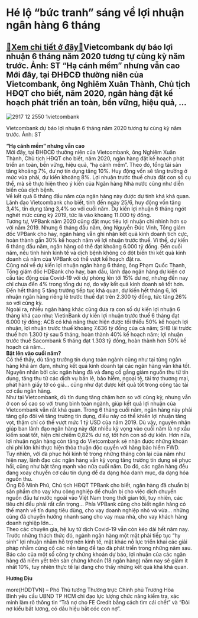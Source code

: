 Hé lộ “bức tranh” sáng về lợi nhuận ngân hàng 6 tháng
=====================================================

[:gift:Xem chi tiết ở đây:gift:](https://hddtvn.com/he-lo-buc-tranh-sang-ve-loi-nhuan-ngan-hang-6-thang/)Vietcombank dự báo lợi nhuận 6 tháng năm 2020 tương tự cùng kỳ năm trước. Ảnh: ST “Hạ cánh mềm” nhưng vẫn cao Mới đây, tại ĐHĐCĐ thường niên của Vietcombank, ông Nghiêm Xuân Thành, Chủ tịch HĐQT cho biết, năm 2020, ngân hàng đặt kế hoạch phát triển an toàn, bền vững, hiệu quả, …
---------------------------------------------------------------------------------------------------------------------------------------------------------------------------------------------------------------------------------------------------------------------------------------





![2917 12 2550 1vietcombank](https://haiquanonline.com.vn/stores/news_dataimages/anhntp/062020/29/17/in_article/2917_12-_2550_1Vietcombank.jpg?rt=20200630075225 "undefined")


Vietcombank dự báo lợi nhuận 6 tháng năm 2020 tương tự cùng kỳ năm trước. Ảnh: ST



**“Hạ cánh mềm” nhưng vẫn cao**  
 Mới đây, tại ĐHĐCĐ thường niên của Vietcombank, ông Nghiêm Xuân Thành, Chủ tịch HĐQT cho biết, năm 2020, ngân hàng đặt kế hoạch phát triển an toàn, bền vững, hiệu quả, “hạ cánh mềm”. Theo đó, tổng tài sản tăng khoảng 7%, dư nợ tín dụng tăng 10%. Huy động vốn sẽ tăng trưởng ở mức vừa phải, dự kiến khoảng 8%. Lợi nhuận trước thuế chưa đặt con số cụ thể, mà sẽ thực hiện theo ý kiến của Ngân hàng Nhà nước cũng như diễn biến của dịch bệnh.   
 Về kết quả 6 tháng đầu năm của ngân hàng này được dự tính khá khả quan. Lãnh đạo Vietcombank cho biết, tính đến ngày 25/6, huy động vốn tăng 3,4%, tín dụng tăng 3,4% so với cuối năm. Dự kiến lợi nhuận 6 tháng ngót nghét mức cùng kỳ 2019, tức là vào khoảng 11.000 tỷ đồng.  
 Tương tự, VPBank năm 2020 cũng đặt mục tiêu lợi nhuận chỉ nhỉnh hơn so với năm 2019. Nhưng 6 tháng đầu năm, ông Nguyễn Đức Vinh, Tổng giám đốc VPBank cho hay, ngân hàng vẫn ghi nhận kết quả kinh doanh tích cực, hoàn thành gần 30% kế hoạch năm về lợi nhuận trước thuế. Vì thế, dự kiến 6 tháng đầu năm, ngân hàng có thể đạt khoảng 6.000 tỷ đồng. Đến cuối năm, nếu tình hình kinh tế và dịch bệnh không có đột biến thì kết quả kinh doanh cả năm của VPBank có thể vượt kế hoạch đặt ra.  
 Cũng nói về dự kiến lợi nhuận ngân hàng 6 tháng, ông Phạm Quốc Thanh, Tổng giám đốc HDBank cho hay, ban đầu, lãnh đạo ngân hàng dự kiến cơ cấu tác động của Covid-19 với dự phòng lên tới 15% dư nợ, nhưng đến nay chỉ chưa đến 4% trong tổng dư nợ, do vậy kết quả kinh doanh sẽ tốt hơn. Đến hết tháng 5 tăng trưởng tiếp tục khả quan, dự kiến hết tháng 6, lợi nhuận ngân hàng riêng lẻ trước thuế đạt trên 2.300 tỷ đồng, tức tăng 26% so với cùng kỳ.  
 Ngoài ra, nhiều ngân hàng khác cũng đưa ra con số dự kiến lợi nhuận 6 tháng khá cao như: VietinBank dự kiến lợi nhuận trước thuế 6 tháng đạt 6.000 tỷ đồng; ACB có khả năng thực hiện được tối thiểu 50% kế hoạch lợi nhuận, lợi nhuận trước thuế khoảng 7.636 tỷ đồng của cả năm; SHB lãi trước thuế hơn 1.300 tỷ sau 5 tháng, hoàn thành 40% kế hoạch năm; lợi nhuận trước thuế Sacombank 5 tháng đạt 1.303 tỷ đồng, hoàn thành hơn 50% kế hoạch cả năm…  
 **Bật lên vào cuối năm?**  
 Có thể thấy, dù tăng trưởng tín dụng toàn ngành cũng như tại từng ngân hàng khá ảm đạm, nhưng kết quả kinh doanh tại các ngân hàng vẫn khá tốt. Nguyên nhân bởi các ngân hàng đã và đang cố gắng giảm nguồn thu từ tín dụng, tăng thu từ các dịch vụ bán lẻ, bảo hiểm, ngoại tệ, tài trợ thương mại, phát hành giấy tờ có giá… cũng như đạt được kết quả tốt trong công tác tái cơ cấu ngân hàng.  
 Như tại Vietcombank, dù tín dụng tăng chậm hơn so với cùng kỳ, nhưng vẫn ở con số cao so với trung bình toàn ngành, giúp kết quả lợi nhuận của Vietcombank vẫn rất khả quan. Trong 6 tháng cuối năm, ngân hàng này phải tăng gấp đôi về tăng trưởng tín dụng, điều này có thể khiến lợi nhuận tăng vọt, thậm chí có thể vượt mức 1 tỷ USD của năm 2019. Dù vậy, nguyên nhân giúp ban lãnh đạo ngân hàng này đặt nhiều kỳ vọng vào cuối năm là nợ xấu kiểm soát tốt, hiện chỉ chiếm 0,82% dư nợ, tốt hơn con số dự kiến. Hơn nữa, lợi nhuận ngân hàng còn tăng do Vietcombank sẽ nhận được những khoản chi phí lớn khi thực hiện thỏa thuận độc quyền với hãng bảo hiểm FWD.  
 Tuy nhiên, với đà phục hồi kinh tế trong những tháng còn lại của năm như hiện nay, lãnh đạo các ngân hàng vẫn kỳ vọng tăng trưởng tín dụng sẽ phục hồi, cũng như bật tăng mạnh vào nửa cuối năm. Do đó, các ngân hàng đều đang xoay chuyển cơ cấu tín dụng để đa dạng hóa danh mục, đa dạng hóa nguồn thu.   
 Ông Đỗ Minh Phú, Chủ tịch HĐQT TPBank cho biết, ngân hàng đã chuẩn bị sản phẩm cho vay khu công nghiệp để chuẩn bị cho việc dịch chuyển nguồn đầu tư nước ngoài vào Việt Nam trong thời gian tới, tuy nhiên, các tiêu chí đều phải rất cẩn trọng… Phía VPBank cũng cho biết ngân hàng có thế mạnh về tín dụng tiêu dùng, cho vay doanh nghiệp nhỏ và vừa… những cũng đã chuyển hướng nhanh sang cho vay mua nhà, cho vay khách hàng doanh nghiệp lớn…  
 Theo các chuyên gia, hệ luỵ từ dịch Covid-19 vẫn còn kéo dài hết năm nay. Trước những thách thức đó, ngành ngân hàng một mặt phải tiếp tục “hy sinh” lợi nhuận nhằm hỗ trợ nền kinh tế, mặt khác nỗ lực triển khai các giải pháp nhằm củng cố các nền tảng để tạo đà phát triển trong những năm sau. Báo cáo của một số công ty chứng khoán dự báo, lợi nhuận của các ngân hàng đã niêm yết trên sàn chứng khoán (18 ngân hàng) năm nay sẽ giảm ít nhất 10%, tuy nhiên thực tế lại đang cho thấy những kết quả khá khả quan.




**Hương Dịu**



more(HDDTVN) – Phó Thủ tướng Thường trực Chính phủ Trương Hòa Bình yêu cầu UBND TP HCM chỉ đạo lực lượng chức năng kiểm tra, xác minh làm rõ thông tin “Trả nợ cho FE Credit bằng cách tìm cái chết” và “Đòi nợ kiểu bất lương, có dấu hiệu bắt cóc con nợ”.

